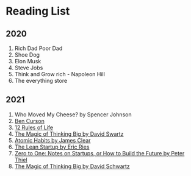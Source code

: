 # Reading List
## 2020
1. Rich Dad Poor Dad
2. Shoe Dog
3. Elon Musk
4. Steve Jobs
5. Think and Grow rich - Napoleon Hill
6. The everything store 


## 2021
1. Who Moved My Cheese? by Spencer Johnson
2. [Ben Curson]()
3. [12 Rules of Life]()
4. [The Magic of Thinking Big by David Swartz]()
5. [Atomic Habits by James Clear]()
6. [The Lean Startup by Eric Ries](https://www.amazon.com/Lean-Startup-Entrepreneurs-Continuous-Innovation/dp/0307887898)
7. [Zero to One: Notes on Startups, or How to Build the Future by Peter Thiel](https://www.amazon.com/Zero-One-Notes-Startups-Future/dp/0804139296)
8. [The Magic of Thinking Big by David Schwartz]()
